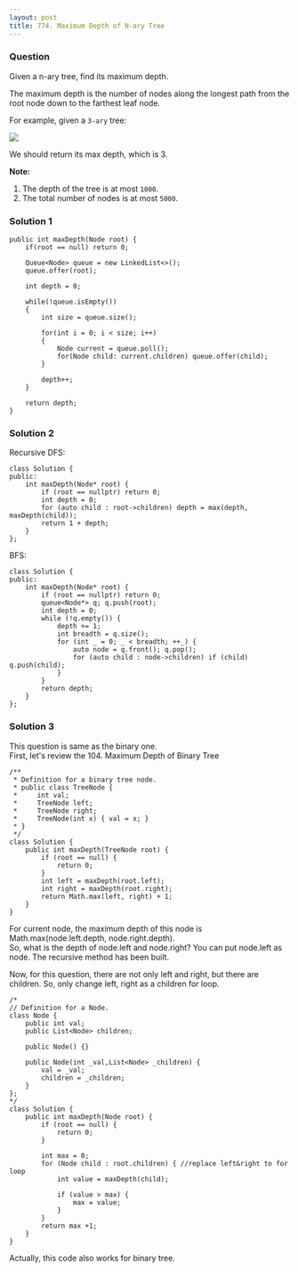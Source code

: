 ```yaml
---
layout: post
title: 774. Maximum Depth of N-ary Tree
---
```

### Question
Given a n-ary tree, find its maximum depth.

The maximum depth is the number of nodes along the longest path from the root
node down to the farthest leaf node.

For example, given a `3-ary` tree:



![](https://assets.leetcode.com/uploads/2018/10/12/narytreeexample.png)



We should return its max depth, which is 3.



**Note:**

  1. The depth of the tree is at most `1000`.
  2. The total number of nodes is at most `5000`.

### Solution 1
    
    
    public int maxDepth(Node root) {
        if(root == null) return 0;
        
        Queue<Node> queue = new LinkedList<>();
        queue.offer(root);
        
        int depth = 0;
        
        while(!queue.isEmpty())
        {
            int size = queue.size();
            
            for(int i = 0; i < size; i++)
            {
                Node current = queue.poll();
                for(Node child: current.children) queue.offer(child);
            }
            
            depth++;
        }
        
        return depth;
    }


### Solution 2
Recursive DFS:

    
    
    class Solution {
    public:
        int maxDepth(Node* root) {
            if (root == nullptr) return 0;
            int depth = 0;
            for (auto child : root->children) depth = max(depth, maxDepth(child));
            return 1 + depth;
        }
    };
    

BFS:

    
    
    class Solution {
    public:
        int maxDepth(Node* root) {
            if (root == nullptr) return 0;
            queue<Node*> q; q.push(root);
            int depth = 0;
            while (!q.empty()) {
                depth += 1;
                int breadth = q.size();
                for (int _ = 0; _ < breadth; ++_) {
                    auto node = q.front(); q.pop();
                    for (auto child : node->children) if (child) q.push(child);
                }
            }
            return depth;
        }
    };
    


### Solution 3
This question is same as the binary one.  
First, let's review the 104. Maximum Depth of Binary Tree

    
    
    /**
     * Definition for a binary tree node.
     * public class TreeNode {
     *     int val;
     *     TreeNode left;
     *     TreeNode right;
     *     TreeNode(int x) { val = x; }
     * }
     */
    class Solution {
        public int maxDepth(TreeNode root) {
            if (root == null) {
                return 0;
            }
            int left = maxDepth(root.left);
            int right = maxDepth(root.right);
            return Math.max(left, right) + 1;
        }
    }
    

For current node, the maximum depth of this node is Math.max(node.left.depth,
node.right.depth).  
So, what is the depth of node.left and node.right? You can put node.left as
node. The recursive method has been built.

Now, for this question, there are not only left and right, but there are
children. So, only change left, right as a children for loop.

    
    
    /*
    // Definition for a Node.
    class Node {
        public int val;
        public List<Node> children;
    
        public Node() {}
    
        public Node(int _val,List<Node> _children) {
            val = _val;
            children = _children;
        }
    };
    */
    class Solution {
        public int maxDepth(Node root) {
            if (root == null) {
                return 0;
            }
    
            int max = 0;
            for (Node child : root.children) { //replace left&right to for loop
                int value = maxDepth(child);
                
                if (value > max) {
                    max = value;
                }
            }
            return max +1;
        }
    }
    

Actually, this code also works for binary tree.



